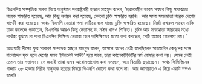 বিএনপির সাম্প্রতিক মন্তব্য নিয়ে অনুষ্ঠানে পররাষ্ট্রমন্ত্রী হাছান মাহমুদ বলেন, ‘প্রধানমন্ত্রীর ভারত সফরে কিছু সমঝোতা স্মারক স্বাক্ষরিত হয়েছে, আর কিছু নবায়ন করা হয়েছে, কোনো চুক্তি স্বাক্ষরিত হয়নি। আর সমস্ত সমঝোতা স্মারক দেশের স্বার্থেই করা হয়েছে। অথচ বিএনপি নেতারা গলা ফাটিয়ে বলে যাচ্ছে চুক্তি স্বাক্ষরিত হয়েছে। মির্জা ফখরুল সাহেব নাকি ঢাকা কলেজে পড়াতেন, বিএনপির আরও কিছু নেতাসহ ড. মঈন খানও শিক্ষিত। চুক্তি আর সমঝোতা স্মারকের মধ্যে পার্থক্য বুঝতে না পারা বিএনপির শিক্ষিত নেতারা কেন অশিক্ষিতের মতো কথা বলছেন, সেটি আমার বোধগম্য নয়।’

আওয়ামী লীগের যুগ্ম সাধারণ সম্পাদক হাছান মাহমুদ বলেন, আসলে যাদের নেত্রী বলেছিলেন সাবমেরিন কেব্‌লের সঙ্গে বাংলাদেশ যুক্ত হলে দেশের সমস্ত ‘সিক্রেসি আউট’ হয়ে যাবে, তারা কানেকটিভিটির মর্ম বোঝার কথা নয়। যেমন নেত্রী তেমন তার সভাসদ। সে জন্যই তারা এসব আবোলতাবোল কথা বলছেন, আর বিভ্রান্তি ছড়াচ্ছেন। অথচ ফিলিস্তিনের গাজায় ৩৮ হাজার নিরীহ মানুষকে হত্যার বিষয়ে বিএনপি কোনো কথা বলে না। আর জামায়াতও এ নিয়ে একটি শব্দও বলেনি।
